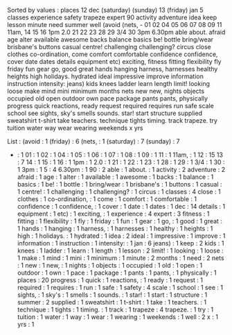 Sorted by values :
places 12 dec (saturday) (sunday) 13 (friday) jan 5 classes experience safety trapeze expert 90 activity adventure idea keep lesson minute need summer well (avoid (nets, - 01 02 04 05 06 07 08 09 11 11am, 14 15 16 1pm 2.0 21 22 23 28 29 3/4 30 3pm 6.30pm able about. afraid age alter available awesome backs balance basics be! bottle bring/wear brisbane's buttons casual centre! challenging challenging? circus close clothes co-ordination, come comfort comfortable confidence confidence, cover date dates details equipment etc) exciting, fitness fitting flexibility fly friday fun gear go, good great hands hanging harness, harnesses healthy heights high holidays. hydrated ideal impressive improve information instruction intensity: jeans) kids knees ladder learn length limit! looking loose make mind mini minimum months nets new new, nights objects occupied old open outdoor own pace package pants pants, physically progress quick reactions, ready request required requires run safe scale school see sights, sky's smells sounds. star! start structure supplied sweatshirt t-shirt take teachers. technique tights timing. track trapeze. try tuition water way wear wearing weekends x yrs 

List :
(avoid : 1
(friday) : 6
(nets, : 1
(saturday) : 7
(sunday) : 7
- : 1
01 : 1
02 : 1
04 : 1
05 : 1
06 : 1
07 : 1
08 : 1
09 : 1
11 : 1
11am, : 1
12 : 15
13 : 7
14 : 1
15 : 1
16 : 1
1pm : 1
2.0 : 1
21 : 1
22 : 1
23 : 1
28 : 1
29 : 1
3/4 : 1
30 : 1
3pm : 1
5 : 4
6.30pm : 1
90 : 2
able : 1
about. : 1
activity : 2
adventure : 2
afraid : 1
age : 1
alter : 1
available : 1
awesome : 1
backs : 1
balance : 1
basics : 1
be! : 1
bottle : 1
bring/wear : 1
brisbane's : 1
buttons : 1
casual : 1
centre! : 1
challenging : 1
challenging? : 1
circus : 1
classes : 4
close : 1
clothes : 1
co-ordination, : 1
come : 1
comfort : 1
comfortable : 1
confidence : 1
confidence, : 1
cover : 1
date : 1
dates : 1
dec : 14
details : 1
equipment : 1
etc) : 1
exciting, : 1
experience : 4
expert : 3
fitness : 1
fitting : 1
flexibility : 1
fly : 1
friday : 1
fun : 1
gear : 1
go, : 1
good : 1
great : 1
hands : 1
hanging : 1
harness, : 1
harnesses : 1
healthy : 1
heights : 1
high : 1
holidays. : 1
hydrated : 1
idea : 2
ideal : 1
impressive : 1
improve : 1
information : 1
instruction : 1
intensity: : 1
jan : 6
jeans) : 1
keep : 2
kids : 1
knees : 1
ladder : 1
learn : 1
length : 1
lesson : 2
limit! : 1
looking : 1
loose : 1
make : 1
mind : 1
mini : 1
minimum : 1
minute : 2
months : 1
need : 2
nets : 1
new : 1
new, : 1
nights : 1
objects : 1
occupied : 1
old : 1
open : 1
outdoor : 1
own : 1
pace : 1
package : 1
pants : 1
pants, : 1
physically : 1
places : 20
progress : 1
quick : 1
reactions, : 1
ready : 1
request : 1
required : 1
requires : 1
run : 1
safe : 1
safety : 4
scale : 1
school : 1
see : 1
sights, : 1
sky's : 1
smells : 1
sounds. : 1
star! : 1
start : 1
structure : 1
summer : 2
supplied : 1
sweatshirt : 1
t-shirt : 1
take : 1
teachers. : 1
technique : 1
tights : 1
timing. : 1
track : 1
trapeze : 4
trapeze. : 1
try : 1
tuition : 1
water : 1
way : 1
wear : 1
wearing : 1
weekends : 1
well : 2
x : 1
yrs : 1
